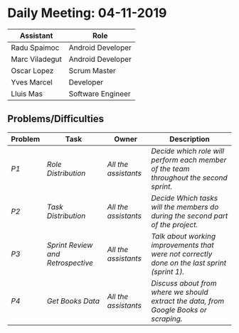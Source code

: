 # Daily Meeting: 04-11-2019

| Assistant  | Role  |  
|---|---|
| Radu Spaimoc  | Android Developer  |   
| Marc Viladegut  | Android Developer  |   
| Oscar Lopez |  Scrum Master |  
| Yves Marcel | Developer |
| Lluis Mas |   Software Engineer |  

## Problems/Difficulties
| Problem  | Task  | Owner | Description |
|---|---|---|---|
| _P1_ | _Role Distribution_ | _All the assistants_ | _Decide which role will perform each member of the team throughout the second sprint._ |
| _P2_ | _Task Distribution_ | _All the assistants_ | _Decide Which tasks will the members do during the second part of the project._ |
| _P3_ | _Sprint Review and Retrospective_ | _All the assistants_ | _Talk about working improvements that were not correctly done on the last sprint (sprint 1)._ |
| _P4_ | _Get Books Data_ | _All the assistants_ | _Discuss about from where we should extract the data, from Google Books or scraping._ |
